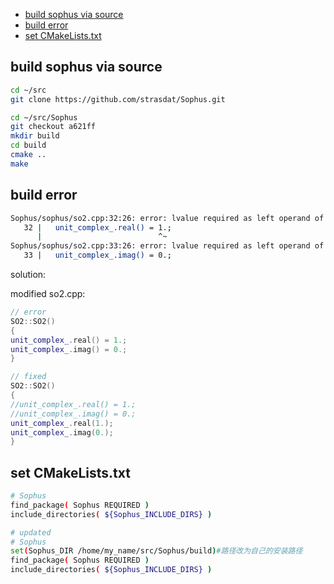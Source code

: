 - [build sophus via source](#build-sophus-via-source)
- [build error](#build-error)
- [set CMakeLists.txt](#set-cmakeliststxt)

## build sophus via source

```bash
cd ~/src
git clone https://github.com/strasdat/Sophus.git

cd ~/src/Sophus
git checkout a621ff
mkdir build
cd build
cmake ..
make
```

## build error

```bash
Sophus/sophus/so2.cpp:32:26: error: lvalue required as left operand of assignment
   32 |   unit_complex_.real() = 1.;
      |                          ^~
Sophus/sophus/so2.cpp:33:26: error: lvalue required as left operand of assignment
   33 |   unit_complex_.imag() = 0.;

```

solution:

modified so2.cpp:

```cpp
// error
SO2::SO2()
{
unit_complex_.real() = 1.;
unit_complex_.imag() = 0.;
}

// fixed
SO2::SO2()
{
//unit_complex_.real() = 1.;
//unit_complex_.imag() = 0.;
unit_complex_.real(1.);
unit_complex_.imag(0.);
}
```

## set CMakeLists.txt

```bash
# Sophus 
find_package( Sophus REQUIRED )
include_directories( ${Sophus_INCLUDE_DIRS} )

# updated
# Sophus 
set(Sophus_DIR /home/my_name/src/Sophus/build)#路径改为自己的安装路径
find_package( Sophus REQUIRED )
include_directories( ${Sophus_INCLUDE_DIRS} )
```

